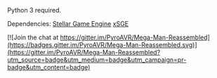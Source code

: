 

Python 3 required.

Dependencies:
[Stellar Game Engine](http://stellarengine.nongnu.org)
[xSGE](http://xsge.nongnu.org)




[![Join the chat at https://gitter.im/PyroAVR/Mega-Man-Reassembled](https://badges.gitter.im/PyroAVR/Mega-Man-Reassembled.svg)](https://gitter.im/PyroAVR/Mega-Man-Reassembled?utm_source=badge&utm_medium=badge&utm_campaign=pr-badge&utm_content=badge)
